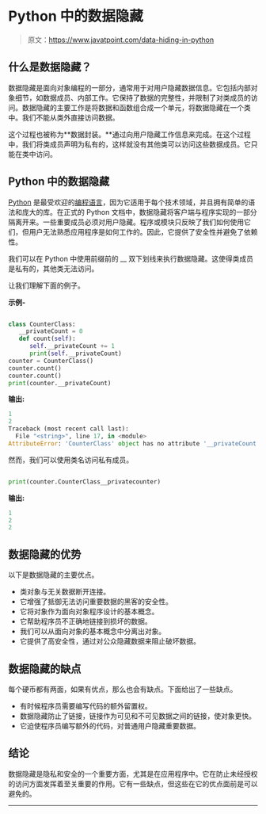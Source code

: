 # Python 中的数据隐藏

> 原文：<https://www.javatpoint.com/data-hiding-in-python>

## 什么是数据隐藏？

数据隐藏是面向对象编程的一部分，通常用于对用户隐藏数据信息。它包括内部对象细节，如数据成员、内部工作。它保持了数据的完整性，并限制了对类成员的访问。数据隐藏的主要工作是将数据和函数组合成一个单元，将数据隐藏在一个类中。我们不能从类外直接访问数据。

这个过程也被称为**数据封装。**通过向用户隐藏工作信息来完成。在这个过程中，我们将类成员声明为私有的，这样就没有其他类可以访问这些数据成员。它只能在类中访问。

## Python 中的数据隐藏

[Python](https://www.javatpoint.com/python-tutorial) 是最受欢迎的[编程语言](https://www.javatpoint.com/programming-language)，因为它适用于每个技术领域，并且拥有简单的语法和庞大的库。在正式的 Python 文档中，数据隐藏将客户端与程序实现的一部分隔离开来。一些重要成员必须对用户隐藏。程序或模块只反映了我们如何使用它们，但用户无法熟悉应用程序是如何工作的。因此，它提供了安全性并避免了依赖性。

我们可以在 Python 中使用前缀前的 __ 双下划线来执行数据隐藏。这使得类成员是私有的，其他类无法访问。

让我们理解下面的例子。

**示例-**

```py

class CounterClass:
   __privateCount = 0
   def count(self):
      self.__privateCount += 1
      print(self.__privateCount)
counter = CounterClass()
counter.count()
counter.count()
print(counter.__privateCount)

```

**输出:**

```py
1
2
Traceback (most recent call last):
  File "<string>", line 17, in <module>
AttributeError: 'CounterClass' object has no attribute '__privateCount'

```

然而，我们可以使用类名访问私有成员。

```py

print(counter.CounterClass__privatecounter)

```

**输出:**

```py
1
2
2 

```

## 数据隐藏的优势

以下是数据隐藏的主要优点。

*   类对象与无关数据断开连接。
*   它增强了抵御无法访问重要数据的黑客的安全性。
*   它将对象作为面向对象程序设计的基本概念。
*   它帮助程序员不正确地链接到损坏的数据。
*   我们可以从面向对象的基本概念中分离出对象。
*   它提供了高安全性，通过对公众隐藏数据来阻止破坏数据。

## 数据隐藏的缺点

每个硬币都有两面，如果有优点，那么也会有缺点。下面给出了一些缺点。

*   有时候程序员需要编写代码的额外留置权。
*   数据隐藏防止了链接，链接作为可见和不可见数据之间的链接，使对象更快。
*   它迫使程序员编写额外的代码，对普通用户隐藏重要数据。

## 结论

数据隐藏是隐私和安全的一个重要方面，尤其是在应用程序中。它在防止未经授权的访问方面发挥着至关重要的作用。它有一些缺点，但这些在它的优点面前是可以避免的。

* * *